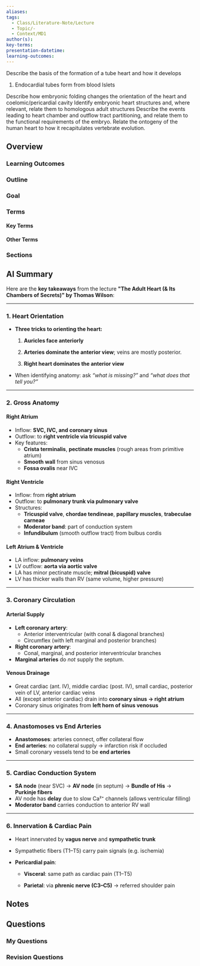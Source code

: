 ```yaml
---
aliases: 
tags:
  - Class/Literature-Note/Lecture
  - Topic/-
  - Context/MD1
author(s): 
key-terms: 
presentation-datetime: 
learning-outcomes:
---
```

Describe the basis of the formation of a tube heart and how it develops
1. Endocardial tubes form from blood Islets

Describe how embryonic folding changes the orientation of the heart and coelomic/pericardial cavity
Identify embryonic heart structures and, where relevant, relate them to homologous adult structures
Describe the events leading to heart chamber and outflow tract partitioning, and relate them to the functional requirements of the embryo.
Relate the ontogeny of the human heart to how it recapitulates vertebrate evolution.

## Overview
### Learning Outcomes

### Outline

### Goal

### Terms
#### Key Terms

#### Other Terms

### Sections




## AI Summary
Here are the **key takeaways** from the lecture **"The Adult Heart (& Its Chambers of Secrets)" by Thomas Wilson**:

---
### **1. Heart Orientation**

- **Three tricks to orienting the heart:**
    
    1. **Auricles face anteriorly**
        
    2. **Arteries dominate the anterior view**; veins are mostly posterior.
        
    3. **Right heart dominates the anterior view**
        
- When identifying anatomy: ask _“what is missing?”_ and _“what does that tell you?”_
    

---

### **2. Gross Anatomy**

#### **Right Atrium**

- Inflow: **SVC, IVC, and coronary sinus**
- Outflow: to **right ventricle via tricuspid valve**
- Key features:
    - **Crista terminalis**, **pectinate muscles** (rough areas from primitive atrium)
    - **Smooth wall** from sinus venosus
    - **Fossa ovalis** near IVC
#### **Right Ventricle**
- Inflow: from **right atrium**
- Outflow: to **pulmonary trunk via pulmonary valve**
- Structures:
    - **Tricuspid valve**, **chordae tendineae**, **papillary muscles**, **trabeculae carneae**
    - **Moderator band**: part of conduction system
    - **Infundibulum** (smooth outflow tract) from bulbus cordis
#### **Left Atrium & Ventricle**
- LA inflow: **pulmonary veins**
- LV outflow: **aorta via aortic valve**
- LA has minor pectinate muscle; **mitral (bicuspid) valve**
- LV has thicker walls than RV (same volume, higher pressure)

---

### **3. Coronary Circulation**
#### **Arterial Supply**
- **Left coronary artery**:
    - Anterior interventricular (with conal & diagonal branches)
    - Circumflex (with left marginal and posterior branches)
- **Right coronary artery**:
    - Conal, marginal, and posterior interventricular branches
- **Marginal arteries** do _not_ supply the septum.
#### **Venous Drainage**
- Great cardiac (ant. IV), middle cardiac (post. IV), small cardiac, posterior vein of LV, anterior cardiac veins
- All (except anterior cardiac) drain into **coronary sinus → right atrium**
- Coronary sinus originates from **left horn of sinus venosus**

---

### **4. Anastomoses vs End Arteries**
- **Anastomoses**: arteries connect, offer collateral flow
- **End arteries**: no collateral supply → infarction risk if occluded
- Small coronary vessels tend to be **end arteries**

---

### **5. Cardiac Conduction System**
- **SA node** (near SVC) → **AV node** (in septum) → **Bundle of His** → **Purkinje fibers**
- AV node has **delay** due to slow Ca²⁺ channels (allows ventricular filling)
- **Moderator band** carries conduction to anterior RV wall

---

### **6. Innervation & Cardiac Pain**

- Heart innervated by **vagus nerve** and **sympathetic trunk**
    
- Sympathetic fibers (T1–T5) carry pain signals (e.g. ischemia)
    
- **Pericardial pain**:
    
    - **Visceral**: same path as cardiac pain (T1–T5)
        
    - **Parietal**: via **phrenic nerve (C3–C5)** → referred shoulder pain
        

## Notes


## Questions

### My Questions
### Revision Questions




